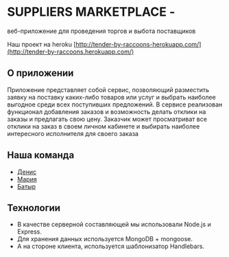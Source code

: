  
# SUPPLIERS MARKETPLACE - 
веб-приложение для проведения торгов и выбота поставщиков

Наш проект на heroku [http://tender-by-raccoons-herokuapp.com/](http://tender-by-raccoons.herokuapp.com/)

## О приложении
Приложение представляет собой сервис, позволяющий разместить заявку на поставку каких-либо товаров или услуг и выбрать наиболее выгодное среди всех поступивших предложений. В сервисе реализован функционал добавления заказов и возможность делать отклики на заказы и предлагать свою цену. Заказчик может просматриват все отклики на заказ в своем личном кабинете и выбирать наиболее интересного исполнителя для своего заказа

## Наша команда
* [Денис](https://github.com/debbes)
* [Мария](https://github.com/MariaFili)
* [Батыр](https://github.com/batyr-qhan)

## Технологии
* В качестве серверной составляющей мы использовали Node.js и Express.
* Для хранения данных используется MongoDB + mongoose.
* А на стороне клиента, используется шаблонизатор Handlebars.
